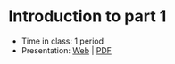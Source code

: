 # Introduction to part 1

- Time in class: 1 period
- Presentation:
  [Web](https://heig-vd-dai-course.github.io/heig-vd-dai-course/02-introduction-to-part-1/)
  |
  [PDF](https://heig-vd-dai-course.github.io/heig-vd-dai-course/02-introduction-to-part-1/02-introduction-to-part-1-presentation.pdf)<!-- | [Video (in French)]() -->
